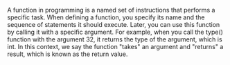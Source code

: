 A function in programming is a named set of instructions that performs a specific task. When defining a function, you specify its name and the sequence of statements it should execute. Later, you can use this function by calling it with a specific argument. For example, when you call the type() function with the argument 32, it returns the type of the argument, which is int. In this context, we say the function "takes" an argument and "returns" a result, which is known as the return value.
